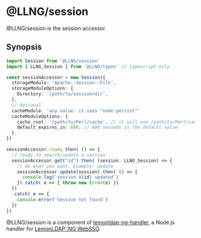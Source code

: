 # @LLNG/session

@LLNG/session is the session accessor.

## Synopsis

```typescript
import Session from '@LLNG/session'
import { LLNG_Session } from '@LLNG/types' // typescript only

const sessionAccessor = new Session({
  storageModule: 'Apache::Session::File',
  storageModuleOptions: {
    Directory: '/path/to/session/dir',
  },
  // Optional
  cacheModule: 'any value: it uses "node-persist"'
  cacheModuleOptions: {
    cache_root: '/path/to/Perl/cache', // it will use /path/to/Perl/cache.node-llng-cache to avoid conflicts
    default_expires_in: 600, // 600 seconds is the default value
  },
})

sessionAccessor.ready.then( () => {
  // ready to search/update a session
  sessionAccessor.get("id").then( (session: LLNG_Session) => {
    // do what you want. Example: update
    sessionAccessor.update(session).then( () => {
      console.log(`session ${id} updated`)
    }).catch( e => { throw new Error(e) })
  })
  .catch( e => {
    console.error('Session not found')
  })
})
```

@LLNG/session is a component of [lemonldap-ng-handler](https://www.npmjs.com/package/lemonldap-ng-handler),
a Node.js handler for [LemonLDAP::NG WebSSO](https://lemonldap-ng.org).
